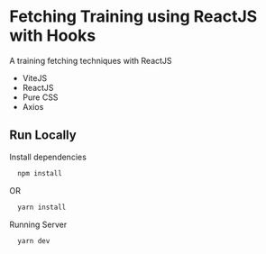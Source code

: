 
# Fetching Training using ReactJS with Hooks

A training fetching techniques with ReactJS

- ViteJS
- ReactJS
- Pure CSS
- Axios



## Run Locally

Install dependencies

```bash
  npm install
```
OR
```bash
  yarn install
```

Running Server

```bash
  yarn dev
```
